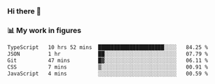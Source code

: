### Hi there 👋

### 📊 My work in figures

<!--START_SECTION:waka-->

```txt
TypeScript   10 hrs 52 mins  █████████████████████░░░░   84.25 %
JSON         1 hr            ██░░░░░░░░░░░░░░░░░░░░░░░   07.79 %
Git          47 mins         █▓░░░░░░░░░░░░░░░░░░░░░░░   06.11 %
CSS          7 mins          ▒░░░░░░░░░░░░░░░░░░░░░░░░   00.91 %
JavaScript   4 mins          ░░░░░░░░░░░░░░░░░░░░░░░░░   00.59 %
```

<!--END_SECTION:waka-->
